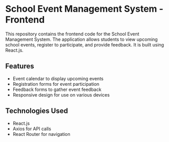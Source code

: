 # School Event Management System - Frontend

This repository contains the frontend code for the School Event Management System. The application allows students to view upcoming school events, register to participate, and provide feedback. It is built using React.js.

## Features

- Event calendar to display upcoming events
- Registration forms for event participation
- Feedback forms to gather event feedback
- Responsive design for use on various devices

## Technologies Used

- React.js
- Axios for API calls
- React Router for navigation
